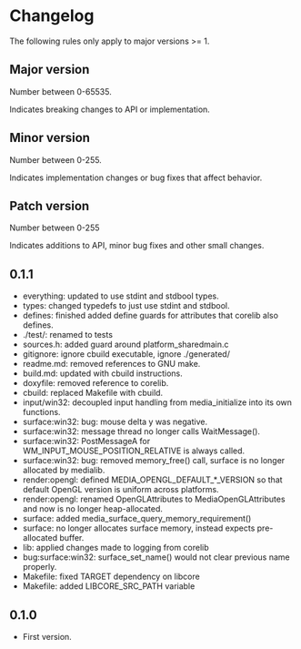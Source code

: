 Changelog
=========

The following rules only apply to major versions >= 1.

## Major version
Number between 0-65535.

Indicates breaking changes to API or implementation.

## Minor version
Number between 0-255.

Indicates implementation changes or bug fixes that affect behavior.

## Patch version
Number between 0-255

Indicates additions to API, minor bug fixes and other small changes.

0.1.1
-----
- everything: updated to use stdint and stdbool types.
- types: changed typedefs to just use stdint and stdbool.
- defines: finished added define guards for attributes that corelib also defines.
- ./test/: renamed to tests
- sources.h: added guard around platform_sharedmain.c
- gitignore: ignore cbuild executable, ignore ./generated/
- readme.md: removed references to GNU make.
- build.md: updated with cbuild instructions.
- doxyfile: removed reference to corelib.
- cbuild: replaced Makefile with cbuild.
- input/win32: decoupled input handling from media_initialize into its own functions.
- surface:win32: bug: mouse delta y was negative.
- surface:win32: message thread no longer calls WaitMessage().
- surface:win32: PostMessageA for WM_INPUT_MOUSE_POSITION_RELATIVE is always called.
- surface:win32: bug: removed memory_free() call, surface is no longer allocated by medialib.
- render:opengl: defined MEDIA_OPENGL_DEFAULT_*_VERSION so that default OpenGL version is uniform across platforms.
- render:opengl: renamed OpenGLAttributes to MediaOpenGLAttributes and now is no longer heap-allocated.
- surface: added media_surface_query_memory_requirement()
- surface: no longer allocates surface memory, instead expects pre-allocated buffer.
- lib: applied changes made to logging from corelib
- bug:surface:win32: surface_set_name() would not clear previous name properly.
- Makefile: fixed TARGET dependency on libcore
- Makefile: added LIBCORE_SRC_PATH variable

0.1.0
------
- First version.

